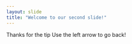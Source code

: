 ```yaml
---
layout: slide
title: "Welcome to our second slide!"
---
```

Thanks for the tip
Use the left arrow to go back!
